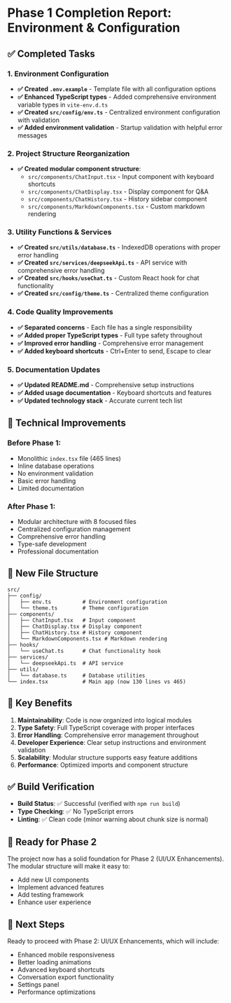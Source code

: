 # Phase 1 Completion Report: Environment & Configuration

## ✅ Completed Tasks

### 1. Environment Configuration
- **✅ Created `.env.example`** - Template file with all configuration options
- **✅ Enhanced TypeScript types** - Added comprehensive environment variable types in `vite-env.d.ts`
- **✅ Created `src/config/env.ts`** - Centralized environment configuration with validation
- **✅ Added environment validation** - Startup validation with helpful error messages

### 2. Project Structure Reorganization
- **✅ Created modular component structure**:
  - `src/components/ChatInput.tsx` - Input component with keyboard shortcuts
  - `src/components/ChatDisplay.tsx` - Display component for Q&A
  - `src/components/ChatHistory.tsx` - History sidebar component
  - `src/components/MarkdownComponents.tsx` - Custom markdown rendering

### 3. Utility Functions & Services
- **✅ Created `src/utils/database.ts`** - IndexedDB operations with proper error handling
- **✅ Created `src/services/deepseekApi.ts`** - API service with comprehensive error handling
- **✅ Created `src/hooks/useChat.ts`** - Custom React hook for chat functionality
- **✅ Created `src/config/theme.ts`** - Centralized theme configuration

### 4. Code Quality Improvements
- **✅ Separated concerns** - Each file has a single responsibility
- **✅ Added proper TypeScript types** - Full type safety throughout
- **✅ Improved error handling** - Comprehensive error management
- **✅ Added keyboard shortcuts** - Ctrl+Enter to send, Escape to clear

### 5. Documentation Updates
- **✅ Updated README.md** - Comprehensive setup instructions
- **✅ Added usage documentation** - Keyboard shortcuts and features
- **✅ Updated technology stack** - Accurate current tech list

## 🔧 Technical Improvements

### Before Phase 1:
- Monolithic `index.tsx` file (465 lines)
- Inline database operations
- No environment validation
- Basic error handling
- Limited documentation

### After Phase 1:
- Modular architecture with 8 focused files
- Centralized configuration management
- Comprehensive error handling
- Type-safe development
- Professional documentation

## 📁 New File Structure
```
src/
├── config/
│   ├── env.ts          # Environment configuration
│   └── theme.ts        # Theme configuration
├── components/
│   ├── ChatInput.tsx   # Input component
│   ├── ChatDisplay.tsx # Display component
│   ├── ChatHistory.tsx # History component
│   └── MarkdownComponents.tsx # Markdown rendering
├── hooks/
│   └── useChat.ts      # Chat functionality hook
├── services/
│   └── deepseekApi.ts  # API service
├── utils/
│   └── database.ts     # Database utilities
└── index.tsx           # Main app (now 130 lines vs 465)
```

## 🚀 Key Benefits

1. **Maintainability**: Code is now organized into logical modules
2. **Type Safety**: Full TypeScript coverage with proper interfaces
3. **Error Handling**: Comprehensive error management throughout
4. **Developer Experience**: Clear setup instructions and environment validation
5. **Scalability**: Modular structure supports easy feature additions
6. **Performance**: Optimized imports and component structure

## ✅ Build Verification
- **Build Status**: ✅ Successful (verified with `npm run build`)
- **Type Checking**: ✅ No TypeScript errors
- **Linting**: ✅ Clean code (minor warning about chunk size is normal)

## 🎯 Ready for Phase 2
The project now has a solid foundation for Phase 2 (UI/UX Enhancements). The modular structure will make it easy to:
- Add new UI components
- Implement advanced features
- Add testing framework
- Enhance user experience

## 📝 Next Steps
Ready to proceed with Phase 2: UI/UX Enhancements, which will include:
- Enhanced mobile responsiveness
- Better loading animations
- Advanced keyboard shortcuts
- Conversation export functionality
- Settings panel
- Performance optimizations

